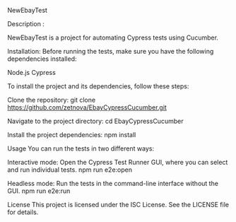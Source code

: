 

NewEbayTest

Description :

NewEbayTest is a project for automating Cypress tests using Cucumber.

Installation:
Before running the tests, make sure you have the following dependencies installed:

Node.js
Cypress

To install the project and its dependencies, follow these steps:

Clone the repository:
git clone https://github.com/zetnova/EbayCypressCucumber.git

Navigate to the project directory:
cd EbayCypressCucumber

Install the project dependencies:
npm install

Usage
You can run the tests in two different ways:

Interactive mode: Open the Cypress Test Runner GUI, where you can select and run individual tests.
npm run e2e:open

Headless mode: Run the tests in the command-line interface without the GUI.
npm run e2e:run


License
This project is licensed under the ISC License. See the LICENSE file for details.







